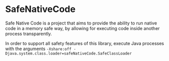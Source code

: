 # SafeNativeCode

Safe Native Code is a project that aims to provide the ability to run native code in a memory safe way, by allowing for executing code inside another process transparently.

In order to support all safety features of this library, execute Java processes with the arguments `-Xshare:off -Djava.system.class.loader=safeNativeCode.SafeClassLoader`
